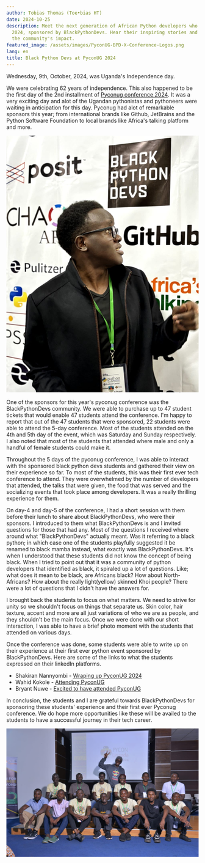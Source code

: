 ```yaml
---
author: Tobias Thomas (Toe•bias HT)
date: 2024-10-25
description: Meet the next generation of African Python developers who attended PyconUG
  2024, sponsored by BlackPythonDevs. Hear their inspiring stories and learn about
  the community's impact.
featured_image: /assets/images/PyconUG-BPD-X-Conference-Logos.png
lang: en
title: Black Python Devs at PyconUG 2024
---
```


Wednesday, 9th, October, 2024, was Uganda's Independence day.

We were celebrating 62 years of independence. This also happened to be the first day of the 2nd installment of [Pyconug conference 2024](https://ug.pycon.org/2024). It was a very exciting day and alot of the Ugandan pythonistas and pythoneers were waiting in anticipation for this day. Pyconug had alot of remarkable sponsors this year; from international brands like Github, JetBrains and the Python Software Foundation to local brands like Africa's talking platform and more.

![Toebias at PyCon UG](/assets/images/pyconug-toebias.jpeg)

One of the sponsors for this year's pyconug conference was the BlackPythonDevs community.
We were able to purchase up to 47 student tickets that would enable 47 students attend the conference. I'm happy to report that out of the 47 students that were sponsored, 22 students were able to attend the 5-day conference. Most of the students attended on the 4th and 5th day of the event, which was Saturday and Sunday respectively. I also noted that most of the students that attended where male and only a handful of female students could make it.

Throughout the 5 days of the pyconug conference, I was able to interact with the sponsored black python devs students and gathered their view on their experience so far. To most of the students, this was their first ever tech conference to attend. They were overwhelmed by the number of developers that attended, the talks that were given, the food that was served and the socializing events that took place among developers. It was a really thrilling experience for them.

On day-4 and day-5 of the conference, I had a short session with them before their lunch to share about BlackPythonDevs, who were their sponsors. I introduced to them what BlackPythonDevs is and I invited questions for those that had any. Most of the questions I received where around what "BlackPythonDevs" actually meant. Was it referring to a black python; in which case one of the students playfully suggested it be renamed to black mamba instead, what exactly was BlackPythonDevs. It's when I understood that these students did not know the concept of being black. When I tried to point out that it was a community of python developers that identified as black, it spiraled up a lot of questions. Like; what does it mean to be black, are Africans black? How about North-Africans? How about the really light(yellow) skinned Khoi people? There were a lot of questions that I didn't have the answers for.

I brought back the students to focus on what matters. We need to strive for unity so we shouldn't focus on things that separate us. Skin color, hair texture, accent and more are all just variations of who we are as people, and they shouldn't be the main focus. Once we were done with our short interaction, I was able to have a brief photo moment with the students that attended on various days.

Once the conference was done, some students were able to write up on their experience at their first ever python event sponsored by BlackPythonDevs. Here are some of the links to what the students expressed on their linkedIn platforms.

- Shakiran Nannyombi - [Wraping up PyconUG 2024](https://www.linkedin.com/posts/shakiran-nannyombi-401057222_v-machinelearning-advice-activity-7251508529713344512-_-2o/)
- Wahid Kokole - [Attending PyconUG](https://www.linkedin.com/posts/wahid-kokole-1270a210a_pyconuganda-pyconuganda2024-activity-7252370483545862144-A7F_/)
- Bryant Nuwe - [Excited to have attended PyconUG](https://www.linkedin.com/posts/bryant-nuwe-06225a28a_pyconuganda2024-pyconuganda-opensource-activity-7249821894869209088-Up8w/)

In conclusion, the students and I are grateful towards BlackPythonDevs for sponsoring these students' experience and their first ever Pyconug conference. We do hope more opportunities like these will be availed to the students to have a successful journey in their tech career.

![Group photo on Day of PyCon UG](/assets/images/pyconug-bpd-group-photo-day-4.jpeg)

